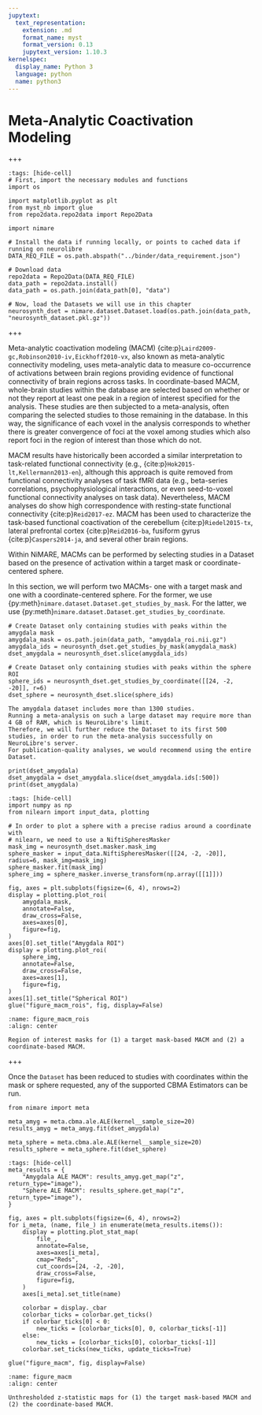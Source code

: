 ```yaml
---
jupytext:
  text_representation:
    extension: .md
    format_name: myst
    format_version: 0.13
    jupytext_version: 1.10.3
kernelspec:
  display_name: Python 3
  language: python
  name: python3
---
```


# Meta-Analytic Coactivation Modeling

+++

```{code-cell} ipython3
:tags: [hide-cell]
# First, import the necessary modules and functions
import os

import matplotlib.pyplot as plt
from myst_nb import glue
from repo2data.repo2data import Repo2Data

import nimare

# Install the data if running locally, or points to cached data if running on neurolibre
DATA_REQ_FILE = os.path.abspath("../binder/data_requirement.json")

# Download data
repo2data = Repo2Data(DATA_REQ_FILE)
data_path = repo2data.install()
data_path = os.path.join(data_path[0], "data")

# Now, load the Datasets we will use in this chapter
neurosynth_dset = nimare.dataset.Dataset.load(os.path.join(data_path, "neurosynth_dataset.pkl.gz"))
```

+++

Meta-analytic coactivation modeling (MACM) {cite:p}`Laird2009-gc,Robinson2010-iv,Eickhoff2010-vx`, also known as meta-analytic connectivity modeling, uses meta-analytic data to measure co-occurrence of activations between brain regions providing evidence of functional connectivity of brain regions across tasks.
In coordinate-based MACM, whole-brain studies within the database are selected based on whether or not they report at least one peak in a region of interest specified for the analysis.
These studies are then subjected to a meta-analysis, often comparing the selected studies to those remaining in the database.
In this way, the significance of each voxel in the analysis corresponds to whether there is greater convergence of foci at the voxel among studies which also report foci in the region of interest than those which do not.

<!-- TODO: Determine appropriate citation style here. -->

MACM results have historically been accorded a similar interpretation to task-related functional connectivity (e.g., {cite:p}`Hok2015-lt,Kellermann2013-en`), although this approach is quite removed from functional connectivity analyses of task fMRI data (e.g., beta-series correlations, psychophysiological interactions, or even seed-to-voxel functional connectivity analyses on task data).
Nevertheless, MACM analyses do show high correspondence with resting-state functional connectivity {cite:p}`Reid2017-ez`.
MACM has been used to characterize the task-based functional coactivation of the cerebellum {cite:p}`Riedel2015-tx`, lateral prefrontal cortex {cite:p}`Reid2016-ba`, fusiform gyrus {cite:p}`Caspers2014-ja`, and several other brain regions.

Within NiMARE, MACMs can be performed by selecting studies in a Dataset based on the presence of activation within a target mask or coordinate-centered sphere.

In this section, we will perform two MACMs- one with a target mask and one with a coordinate-centered sphere.
For the former, we use {py:meth}`nimare.dataset.Dataset.get_studies_by_mask`.
For the latter, we use {py:meth}`nimare.dataset.Dataset.get_studies_by_coordinate`.

```{code-cell} ipython3
# Create Dataset only containing studies with peaks within the amygdala mask
amygdala_mask = os.path.join(data_path, "amygdala_roi.nii.gz")
amygdala_ids = neurosynth_dset.get_studies_by_mask(amygdala_mask)
dset_amygdala = neurosynth_dset.slice(amygdala_ids)

# Create Dataset only containing studies with peaks within the sphere ROI
sphere_ids = neurosynth_dset.get_studies_by_coordinate([[24, -2, -20]], r=6)
dset_sphere = neurosynth_dset.slice(sphere_ids)
```

```{important}
The amygdala dataset includes more than 1300 studies.
Running a meta-analysis on such a large dataset may require more than 4 GB of RAM, which is NeuroLibre's limit.
Therefore, we will further reduce the Dataset to its first 500 studies, in order to run the meta-analysis successfully on NeuroLibre's server.
For publication-quality analyses, we would recommend using the entire Dataset.
```

```{code-cell} ipython3
print(dset_amygdala)
dset_amygdala = dset_amygdala.slice(dset_amygdala.ids[:500])
print(dset_amygdala)
```

```{code-cell} ipython3
:tags: [hide-cell]
import numpy as np
from nilearn import input_data, plotting

# In order to plot a sphere with a precise radius around a coordinate with
# nilearn, we need to use a NiftiSpheresMasker
mask_img = neurosynth_dset.masker.mask_img
sphere_masker = input_data.NiftiSpheresMasker([[24, -2, -20]], radius=6, mask_img=mask_img)
sphere_masker.fit(mask_img)
sphere_img = sphere_masker.inverse_transform(np.array([[1]]))

fig, axes = plt.subplots(figsize=(6, 4), nrows=2)
display = plotting.plot_roi(
    amygdala_mask,
    annotate=False,
    draw_cross=False,
    axes=axes[0],
    figure=fig,
)
axes[0].set_title("Amygdala ROI")
display = plotting.plot_roi(
    sphere_img,
    annotate=False,
    draw_cross=False,
    axes=axes[1],
    figure=fig,
)
axes[1].set_title("Spherical ROI")
glue("figure_macm_rois", fig, display=False)
```

```{glue:figure} figure_macm_rois
:name: figure_macm_rois
:align: center

Region of interest masks for (1) a target mask-based MACM and (2) a coordinate-based MACM.
```

+++

Once the `Dataset` has been reduced to studies with coordinates within the mask or sphere requested, any of the supported CBMA Estimators can be run.

```{code-cell} ipython3
from nimare import meta

meta_amyg = meta.cbma.ale.ALE(kernel__sample_size=20)
results_amyg = meta_amyg.fit(dset_amygdala)

meta_sphere = meta.cbma.ale.ALE(kernel__sample_size=20)
results_sphere = meta_sphere.fit(dset_sphere)
```

```{code-cell} ipython3
:tags: [hide-cell]
meta_results = {
    "Amygdala ALE MACM": results_amyg.get_map("z", return_type="image"),
    "Sphere ALE MACM": results_sphere.get_map("z", return_type="image"),
}

fig, axes = plt.subplots(figsize=(6, 4), nrows=2)
for i_meta, (name, file_) in enumerate(meta_results.items()):
    display = plotting.plot_stat_map(
        file_,
        annotate=False,
        axes=axes[i_meta],
        cmap="Reds",
        cut_coords=[24, -2, -20],
        draw_cross=False,
        figure=fig,
    )
    axes[i_meta].set_title(name)

    colorbar = display._cbar
    colorbar_ticks = colorbar.get_ticks()
    if colorbar_ticks[0] < 0:
        new_ticks = [colorbar_ticks[0], 0, colorbar_ticks[-1]]
    else:
        new_ticks = [colorbar_ticks[0], colorbar_ticks[-1]]
    colorbar.set_ticks(new_ticks, update_ticks=True)

glue("figure_macm", fig, display=False)
```

```{glue:figure} figure_macm
:name: figure_macm
:align: center

Unthresholded z-statistic maps for (1) the target mask-based MACM and (2) the coordinate-based MACM.
```
